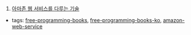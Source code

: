 1. [아마존 웹 서비스를 다루는 기술](http://www.pyrasis.com/private/2014/09/30/publish-the-art-of-amazon-web-services-book)
  * tags: [free-programming-books](tags/free-programming-books.md), [free-programming-books-ko](tags/free-programming-books-ko.md), [amazon-web-service](tags/amazon-web-service.md)

